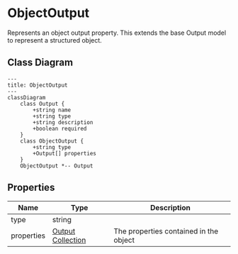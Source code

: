 # ObjectOutput

Represents an object output property.
This extends the base Output model to represent a structured object.

## Class Diagram

```mermaid
---
title: ObjectOutput
---
classDiagram
    class Output {
        +string name
        +string type
        +string description
        +boolean required
    }
    class ObjectOutput {
        +string type
        +Output[] properties
    }
    ObjectOutput *-- Output
```





## Properties

| Name | Type | Description |
| ---- | ---- | ----------- |
| type | string |   |
| properties | [Output Collection](Output.md) | The properties contained in the object  |


